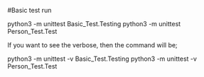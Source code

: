 #Basic test run

python3 -m unittest Basic_Test.Testing
python3 -m unittest Person_Test.Test

If you want to see the verbose, then the command will be;

python3 -m unittest -v Basic_Test.Testing
python3 -m unittest -v Person_Test.Test
